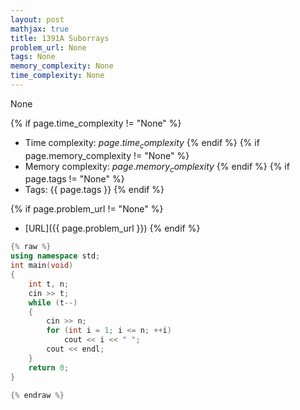 ```yaml
---
layout: post
mathjax: true
title: 1391A Suborrays
problem_url: None
tags: None
memory_complexity: None
time_complexity: None
---
```


None


{% if page.time_complexity != "None" %}
- Time complexity: ${{ page.time_complexity }}$
{% endif %}
{% if page.memory_complexity != "None" %}
- Memory complexity: ${{ page.memory_complexity }}$
{% endif %}
{% if page.tags != "None" %}
- Tags: {{ page.tags }}
{% endif %}

{% if page.problem_url != "None" %}
- [URL]({{ page.problem_url }})
{% endif %}

```cpp
{% raw %}
using namespace std;
int main(void)
{
    int t, n;
    cin >> t;
    while (t--)
    {
        cin >> n;
        for (int i = 1; i <= n; ++i)
            cout << i << " ";
        cout << endl;
    }
    return 0;
}

{% endraw %}
```
